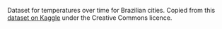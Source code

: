 Dataset for temperatures over time for Brazilian cities. Copied from this [dataset on Kaggle](https://www.kaggle.com/volpatto/temperature-timeseries-for-some-brazilian-cities) under the Creative Commons licence.
